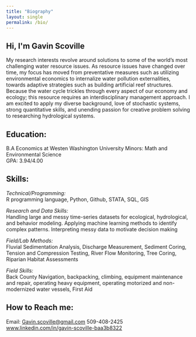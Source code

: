 ```yaml
---
title: "Biography"
layout: single
permalink: /bio/
---
```


## Hi, I'm Gavin Scoville
My research interests revolve around solutions to some of the world’s most challenging water resource issues. As resource issues have changed over time, my focus has moved from preventative measures such as utilizing environmental economics to internalize water pollution externalities, towards adaptive strategies such as building artificial reef structures. Because the water cycle trickles through every aspect of our economy and ecology; this resource requires an interdisciplinary management approach. I am excited to apply my diverse background, love of stochastic systems, strong quantitative skills, and unending passion for creative problem solving to researching hydrological systems.

## Education: 
B.A Economics at Westen Washington University
Minors: Math and Environmental Science  
GPA: 3.94/4.00 

## Skills: 
*Technical/Programming:*    
    R programming language, Python, Github, STATA, SQL, GIS

*Research and Data Skills:*        
    Handling large and messy time-series datasets for ecological, hydrological, and behavior modeling. Applying machine learning methods to identify complex patterns. Interpreting messy data to motivate decision making

*Field/Lab Methods:*             
    Fluvial Sedimentation Analysis, Discharge Measurement, Sediment Coring, Tension and Compression Testing, River Flow Monitoring, Tree Coring, Riparian Habitat Assessments

*Field Skills:*     
    Back County Navigation, backpacking, climbing, equipment maintenance and repair, operating heavy equipment, operating motorized and non-modernized water vessels, First Aid

## How to Reach me: 
Email: Gavin.scoville@gmail.com 
509-408-2425
www.linkedin.com/in/gavin-scoville-baa3b8322

